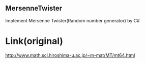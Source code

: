 ## MersenneTwister
Implement Mersenne Twister(Random number generator) by C#
# Link(original)
http://www.math.sci.hiroshima-u.ac.jp/~m-mat/MT/mt64.html
